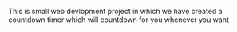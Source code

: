 This is small web devlopment project in which we have created a countdown timer which will countdown for you whenever you want

